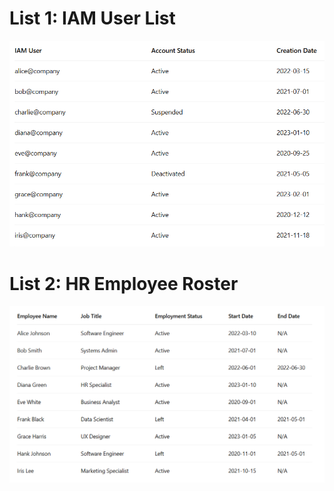 # List 1: IAM User List

![Image](../AccountReconciliation/assets/IAM_User_List.png)

# List 2: HR Employee Roster

![Image](../AccountReconciliation/assets/HR_Employee_Roster.png)